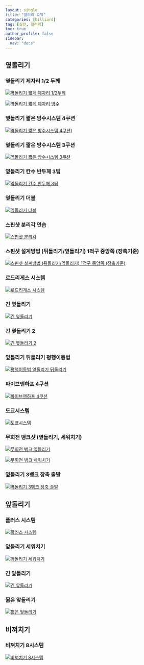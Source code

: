 ```yaml
---
layout: single
title: "갤러리 요약"
categories: [billiard]
tag: [실전, 갤러리]
toc: true
author_profile: false
sidebar:
  nav: "docs"
---
```


## 옆돌리기

### 옆돌리기 제자리 1/2 두께

[![옆돌리기 짧게 제자리 1/2두께](/images/%EC%98%86%EB%8F%8C%EB%A6%AC%EA%B8%B0%EC%A0%9C%EC%9E%90%EB%A6%AC_%EC%96%91%EB%B9%B5.png)](/images/%EC%98%86%EB%8F%8C%EB%A6%AC%EA%B8%B0%EC%A0%9C%EC%9E%90%EB%A6%AC_%EC%96%91%EB%B9%B5.png)

[![옆돌리기 짧게 제자리 방수](/images/%EC%98%86%EB%8F%8C%EB%A6%AC%EA%B8%B0%20%EC%A0%9C%EC%9E%90%EB%A6%AC%20%EB%B0%A9%EC%88%98.png)](/images/%EC%98%86%EB%8F%8C%EB%A6%AC%EA%B8%B0%20%EC%A0%9C%EC%9E%90%EB%A6%AC%20%EB%B0%A9%EC%88%98.png)

### 옆돌리기 짧은 방수시스템 4쿠션

[![옆돌리기 짧은 방수시스템 4쿠션](/images/%EC%98%86%EB%8F%8C%EB%A6%AC%EA%B8%B0%20%EC%A7%A7%EC%9D%80%20%EB%B0%A9%EC%88%98%204%EC%BF%A0%EC%85%98.png)](/images/%EC%98%86%EB%8F%8C%EB%A6%AC%EA%B8%B0%20%EC%A7%A7%EC%9D%80%20%EB%B0%A9%EC%88%98%204%EC%BF%A0%EC%85%98.png))

### 옆돌리기 짧은 방수시스템 3쿠션

[![옆돌리기 짧은 방수시스템 3쿠션](/images/%EC%98%86%EB%8F%8C%EB%A6%AC%EA%B8%B0%20%EC%A7%A7%EC%9D%80%20%EB%B0%A9%EC%88%98.png)](/images/%EC%98%86%EB%8F%8C%EB%A6%AC%EA%B8%B0%20%EC%A7%A7%EC%9D%80%20%EB%B0%A9%EC%88%98.png)

### 옆돌리기 칸수 반두께 3팁

[![옆돌리기 칸수 반두께 3팁](/images/%EC%98%86%EB%8F%8C%EB%A6%AC%EA%B8%B0%20%EC%B9%B8%EC%88%98%20%EB%B0%98%EB%91%90%EA%BB%98%203%ED%8C%81.png)](/images/%EC%98%86%EB%8F%8C%EB%A6%AC%EA%B8%B0%20%EC%B9%B8%EC%88%98%20%EB%B0%98%EB%91%90%EA%BB%98%203%ED%8C%81.png)

### 옆돌리기 더블

[![옆돌리기 더블](/images/%EC%98%86%EB%8F%8C%EB%A6%AC%EA%B8%B0%20%EB%8D%94%EB%B8%94.png)](/images/%EC%98%86%EB%8F%8C%EB%A6%AC%EA%B8%B0%20%EB%8D%94%EB%B8%94.png)

### 스핀샷 분리각 연습

[![스핀샷 분리각](/images/%EC%8A%A4%ED%95%80%EC%83%B7%20%EB%B6%84%EB%A6%AC%EA%B0%81.png)](/images/%EC%8A%A4%ED%95%80%EC%83%B7%20%EB%B6%84%EB%A6%AC%EA%B0%81.png)

### 스핀샷 설계방법 (뒤돌리기/옆돌리기) 1적구 중앙쪽 (장축기준)

[![스핀샷 설계방법 (뒤돌리기/옆돌리기) 1적구 중앙쪽 (장축기준)](/images/%EC%8A%A4%ED%95%80%EC%83%B7%20%EC%84%A4%EA%B3%84.png)](/images/%EC%8A%A4%ED%95%80%EC%83%B7%20%EC%84%A4%EA%B3%84.png)

### 로드리게스 시스템

[![로드리게스 시스템](/images/%EB%A1%9C%EB%93%9C%EB%A6%AC%EA%B2%8C%EC%8A%A4%20%EC%8B%9C%EC%8A%A4%ED%85%9C.png)](/images/%EB%A1%9C%EB%93%9C%EB%A6%AC%EA%B2%8C%EC%8A%A4%20%EC%8B%9C%EC%8A%A4%ED%85%9C.png)

### 긴 옆돌리기

[![긴 옆돌리기](/images/%EA%B8%B4%20%EC%98%86%EB%8F%8C%EB%A6%AC%EA%B8%B0.png)](/images/%EA%B8%B4%20%EC%98%86%EB%8F%8C%EB%A6%AC%EA%B8%B0.png)

### 긴 옆돌리기 2

[![긴 옆돌리기 2](/images/%EA%B8%B4%20%EC%98%86%EB%8F%8C%EB%A6%AC%EA%B8%B02.png)](/images/%EA%B8%B4%20%EC%98%86%EB%8F%8C%EB%A6%AC%EA%B8%B02.png)

### 옆돌리기 뒤돌리기 평행이동법

[![평행이동법 옆돌리기 뒤돌리기](/images/%ED%8F%89%ED%96%89%EC%9D%B4%EB%8F%99%EB%B2%95%20%EC%98%86%EB%8F%8C%EB%A6%AC%EA%B8%B0%20%EB%92%A4%EB%8F%8C%EB%A6%AC%EA%B8%B0.png)](/images/%ED%8F%89%ED%96%89%EC%9D%B4%EB%8F%99%EB%B2%95%20%EC%98%86%EB%8F%8C%EB%A6%AC%EA%B8%B0%20%EB%92%A4%EB%8F%8C%EB%A6%AC%EA%B8%B0.png)


### 파이브앤하프 4쿠션

[![파이브앤하프 4쿠션](/images/%ED%8C%8C%EC%9D%B4%EB%B8%8C%EC%95%A4%ED%95%98%ED%94%84%204%EC%BF%A0%EC%85%98.png)](/images/%ED%8C%8C%EC%9D%B4%EB%B8%8C%EC%95%A4%ED%95%98%ED%94%84%204%EC%BF%A0%EC%85%98.png)

### 도쿄시스템

[![도쿄시스템](/images/%EB%8F%84%EC%BF%84%EC%8B%9C%EC%8A%A4%ED%85%9C.png)](/images/%EB%8F%84%EC%BF%84%EC%8B%9C%EC%8A%A4%ED%85%9C.png)

### 무회전 뱅크샷 (옆돌리기, 세워치기)

[![무회전 뱅크 옆돌리기](/images/%EB%AC%B4%ED%9A%8C%EC%A0%84%20%EB%B1%85%ED%81%AC%20%EC%98%86%EB%8F%8C%EB%A6%AC%EA%B8%B0.png)](/images/%EB%AC%B4%ED%9A%8C%EC%A0%84%20%EB%B1%85%ED%81%AC%20%EC%98%86%EB%8F%8C%EB%A6%AC%EA%B8%B0.png)

[![무회전 뱅크 세워치기](/images/%EB%AC%B4%ED%9A%8C%EC%A0%84%20%EB%B1%85%ED%81%AC%20%EC%84%B8%EC%9B%8C%EC%B9%98%EA%B8%B0.png)](/images/%EB%AC%B4%ED%9A%8C%EC%A0%84%20%EB%B1%85%ED%81%AC%20%EC%84%B8%EC%9B%8C%EC%B9%98%EA%B8%B0.png)

### 옆돌리기 3뱅크 장축 출발

[![옆돌리기 3뱅크 장축 출발](/images/%EC%98%86%EB%8F%8C%EB%A6%AC%EA%B8%B0%203%EB%B1%85%ED%81%AC%20%EC%9E%A5%EC%B6%95%20%EC%B6%9C%EB%B0%9C.png)](/images/%EC%98%86%EB%8F%8C%EB%A6%AC%EA%B8%B0%203%EB%B1%85%ED%81%AC%20%EC%9E%A5%EC%B6%95%20%EC%B6%9C%EB%B0%9C.png)

## 앞돌리기

### 플러스 시스템

[![플러스 시스템](/images/%ED%94%8C%EB%9F%AC%EC%8A%A4%20%EC%8B%9C%EC%8A%A4%ED%85%9C.png)](/images/%ED%94%8C%EB%9F%AC%EC%8A%A4%20%EC%8B%9C%EC%8A%A4%ED%85%9C.png)

### 앞돌리기 세워치기

[![앞돌리기 세워치기](/images/%EC%95%9E%EB%8F%8C%EB%A6%AC%EA%B8%B0%20%EC%84%B8%EC%9B%8C%EC%B9%98%EA%B8%B0.png)](/images/%EC%95%9E%EB%8F%8C%EB%A6%AC%EA%B8%B0%20%EC%84%B8%EC%9B%8C%EC%B9%98%EA%B8%B0.png)

### 긴 앞돌리기

[![긴 앞돌리기](/images/%EA%B8%B4%20%EC%95%9E%EB%8F%8C%EB%A6%AC%EA%B8%B0.png)](/images/%EA%B8%B4%20%EC%95%9E%EB%8F%8C%EB%A6%AC%EA%B8%B0.png)

### 짧은 앞돌리기

[![짧은 앞돌리기](/images/%EC%A7%A7%EC%9D%80%20%EC%95%9E%EB%8F%8C%EB%A6%AC%EA%B8%B0.png)](/images/%EC%A7%A7%EC%9D%80%20%EC%95%9E%EB%8F%8C%EB%A6%AC%EA%B8%B0.png)


## 비껴치기

### 비껴치기 8시스템

[![비껴치기 8시스템](/images/%EB%B9%84%EA%BB%B4%EC%B9%98%EA%B8%B0%208%EC%8B%9C%EC%8A%A4%ED%85%9C.png)](/images/%EB%B9%84%EA%BB%B4%EC%B9%98%EA%B8%B0%208%EC%8B%9C%EC%8A%A4%ED%85%9C.png)
